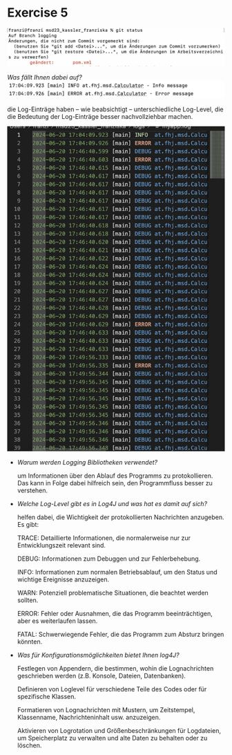 # Exercise 5

![](resources/images/ex5_1.png)


*Was fällt Ihnen dabei auf?*
![](resources/images/ex5_2.png)

die Log-Einträge haben – wie beabsichtigt – unterschiedliche Log-Level, die die Bedeutung der Log-Einträge besser nachvollziehbar machen.



![](resources/images/ex5_3.png)


- *Warum werden Logging Bibliotheken verwendet?*
  
  um Informationen über den Ablauf des Programms zu protokollieren. Das kann in Folge dabei hilfreich sein, den Programmfluss besser zu verstehen. 

- *Welche Log-Level gibt es in Log4J und was hat es damit auf sich?*
  
    helfen dabei, die Wichtigkeit der protokollierten Nachrichten anzugeben. Es gibt:
    
    TRACE: Detaillierte Informationen, die normalerweise nur zur Entwicklungszeit relevant sind.
    
    DEBUG: Informationen zum Debuggen und zur Fehlerbehebung.

    INFO: Informationen zum normalen Betriebsablauf, um den Status und wichtige Ereignisse anzuzeigen.

    WARN: Potenziell problematische Situationen, die beachtet werden sollten.

    ERROR: Fehler oder Ausnahmen, die das Programm beeinträchtigen, aber es weiterlaufen lassen.

    FATAL: Schwerwiegende Fehler, die das Programm zum Absturz bringen könnten.

 
- *Was für Konfigurationsmöglichkeiten bietet Ihnen log4J?*
  
    Festlegen von Appendern, die bestimmen, wohin die Lognachrichten geschrieben werden (z.B. Konsole, Dateien, Datenbanken).

    Definieren von Loglevel für verschiedene Teile des Codes oder für spezifische Klassen.

    Formatieren von Lognachrichten mit Mustern, um Zeitstempel, Klassenname, Nachrichteninhalt usw. anzuzeigen.

    Aktivieren von Logrotation und Größenbeschränkungen für Logdateien, um Speicherplatz zu verwalten und alte Daten zu behalten oder zu löschen.





